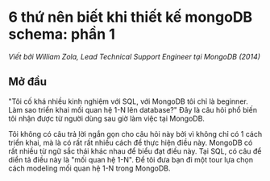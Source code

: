 # 6 thứ nên biết khi thiết kế mongoDB schema: phần 1



*Viết bởi William Zola, Lead Technical Support Engineer tại MongoDB (2014)*

## Mở đầu

"Tôi cố khá nhiều kinh nghiệm với SQL, với MongoDB tôi chỉ là beginner. Làm sao triển khai mối quan hệ 1-N lên database?" Đây là câu hỏi phổ biến tôi nhận được từ người dùng sau giờ làm việc tại MongoDB.

Tôi không có câu trả lời ngắn gọn cho câu hỏi này bởi vì không chỉ có 1 cách triển khai, mà là có rất rất nhiều cách để thực hiện điều này. MongoDB có rất nhiều từ ngữ sắc thái khác nhau để biểu đạt điều này. Tại SQL, có câu để diển tả điều này là "mối quan hệ 1-N". Để tôi đưa bạn đi một tour lựa chọn cách modeling mối quan hệ 1-N trong MongoDB.

